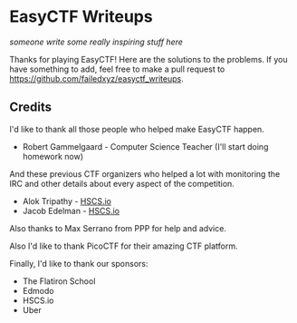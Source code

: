 # EasyCTF Writeups

*someone write some really inspiring stuff here*

Thanks for playing EasyCTF! Here are the solutions to the problems. If you have something to add, feel free to make a pull request to https://github.com/failedxyz/easyctf_writeups.

## Credits

I'd like to thank all those people who helped make EasyCTF happen.

* Robert Gammelgaard - Computer Science Teacher (I'll start doing homework now)

And these previous CTF organizers who helped a lot with monitoring the IRC and other details about every aspect of the competition.

* Alok Tripathy - [HSCS.io](http://hscs.io)
* Jacob Edelman - [HSCS.io](http://hscs.io)

Also thanks to Max Serrano from PPP for help and advice.

Also I'd like to thank PicoCTF for their amazing CTF platform.

Finally, I'd like to thank our sponsors:

* The Flatiron School
* Edmodo
* HSCS.io
* Uber
